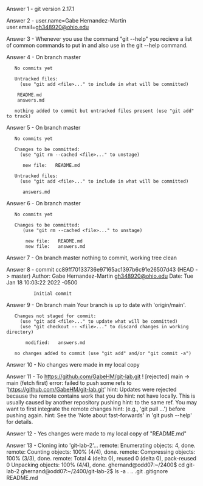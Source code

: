 Answer 1 - git version 2.17.1

Answer 2 - user.name=Gabe Hernandez-Martin
	   user.email=gh348920@ohio.edu

Answer 3 - Whenever you use the command "git --help" you recieve a list of common commands to put in and also use in the git <command> --help command.

Answer 4 - On branch master

	   No commits yet

	   Untracked files:
	     (use "git add <file>..." to include in what will be committed)

	   	README.md
 	  	answers.md

	   nothing added to commit but untracked files present (use "git add" to track)

Answer 5 - On branch master

	   No commits yet

	   Changes to be committed:
  	     (use "git rm --cached <file>..." to unstage)

		  new file:   README.md

	   Untracked files:
  	     (use "git add <file>..." to include in what will be committed)

		  answers.md

Answer 6 - On branch master

	   No commits yet

	   Changes to be committed:
	      (use "git rm --cached <file>..." to unstage)

		   new file:   README.md
		   new file:   answers.md

Answer 7 - On branch master
	   nothing to commit, working tree clean

Answer 8 - commit cc89ff70133736e97165ac1397b6c91e26507d43 (HEAD -> master)
	   Author: Gabe Hernandez-Martin <gh348920@ohio.edu>
	   Date:   Tue Jan 18 10:03:22 2022 -0500

    	      Initial commit

Answer 9 - On branch main
	   Your branch is up to date with 'origin/main'.

	   Changes not staged for commit:
 	     (use "git add <file>..." to update what will be committed)
	     (use "git checkout -- <file>..." to discard changes in working directory)

		   modified:   answers.md

	   no changes added to commit (use "git add" and/or "git commit -a")

Answer 10 - No changes were made in my local copy

Answer 11 - To https://github.com/GabeHM/git-lab.git
 	    ! [rejected]        main -> main (fetch first)
	    error: failed to push some refs to 'https://github.com/GabeHM/git-lab.git'
	    hint: Updates were rejected because the remote contains work that you do
	    hint: not have locally. This is usually caused by another repository pushing
	    hint: to the same ref. You may want to first integrate the remote changes
	    hint: (e.g., 'git pull ...') before pushing again.
	    hint: See the 'Note about fast-forwards' in 'git push --help' for details.

Answer 12 - Yes changes were made to my local copy of "README.md"

Answer 13 - Cloning into 'git-lab-2'...
	    remote: Enumerating objects: 4, done.
	    remote: Counting objects: 100% (4/4), done.
	    remote: Compressing objects: 100% (3/3), done.
	    remote: Total 4 (delta 0), reused 0 (delta 0), pack-reused 0
	    Unpacking objects: 100% (4/4), done.
	    ghernand@odd07:~/2400$ cd git-lab-2
	    ghernand@odd07:~/2400/git-lab-2$ ls -a
	    .  ..  .git  .gitignore  README.md





